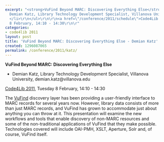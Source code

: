```yaml
---
excerpt: "<strong>VuFind Beyond MARC: Discovering Everything Else</strong>\r\n\r\n<ul>\r\n<li>
  Demian Katz, Library Technology Development Specialist, Villanova University, demian.katz@villanova.edu
  </li>\r\n</ul>\r\n\r\n<a href=\"/conference/2011/schedule\">Code4Lib 2011</a>, Tuesday
  8 February, 14:10 - 14:30\r\n\r"
categories:
- code4lib 2011
layout: post
title: 'VuFind Beyond MARC: Discovering Everything Else - Demian Katz'
created: 1296087065
permalink: /conference/2011/katz/
---
```

<strong>VuFind Beyond MARC: Discovering Everything Else</strong>

<ul>
<li> Demian Katz, Library Technology Development Specialist, Villanova University, demian.katz@villanova.edu </li>
</ul>

<a href="/conference/2011/schedule">Code4Lib 2011</a>, Tuesday 8 February, 14:10 - 14:30

The <a href="http://vufind.org/">VuFind</a> discovery layer has been providing a user-friendly interface to MARC records for several years now. However, library data consists of more than just MARC records, and VuFind has grown to accommodate just about anything you can throw at it. This presentation will examine the new workflows and tools that enable discovery of non-MARC resources and some of the non-traditional applications of VuFind that they make possible. Technologies covered will include OAI-PMH, XSLT, Aperture, Solr and, of course, VuFind itself. 
